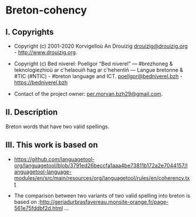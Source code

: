 # Breton-cohency

## I. Copyrights
- Copyright (c) 2001-2020 Korvigelloù An Drouizig
drouizig@drouizig.org - http://www.drouizig.org.
- Copyright (c) Bed niverel: Poellgor “Bed niverel” — #brezhoneg & teknologiezhioù ar c'helaouiñ hag ar c'hehentiñ — Langue bretonne & #TIC (#NTIC) - #breton language and ICT.
poellgor@bedniverel.bzh - https://bedniverel.bzh

- Contact of the project owner: per.morvan.bzh29@gmail.com.

## II. Description
Breton words that have two valid spellings.

## III. This work is based on
- https://github.com/languagetool-org/languagetool/blob/3791ed26beccfa1aaa4be73811b172a2e7044157/languagetool-language-modules/en/src/main/resources/org/languagetool/rules/en/coherency.txt

- The comparison between two variants of two valid spelling into breton is based on :http://geriadurbrasfavereau.monsite-orange.fr/page-561e75fddbf2d.html
...
